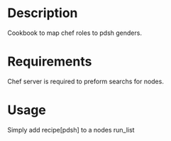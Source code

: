 Description
===========

Cookbook to map chef roles to pdsh genders.

Requirements
============

Chef server is required to preform searchs for nodes.

Usage
=====

Simply add recipe[pdsh] to a nodes run\_list
